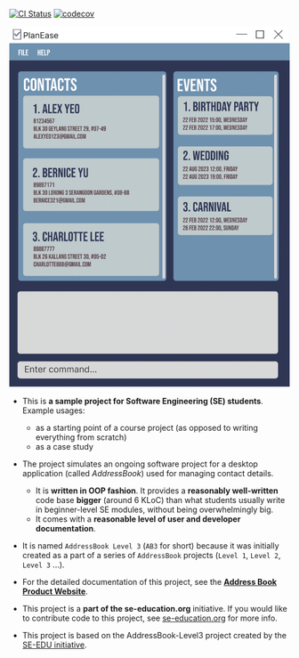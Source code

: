 [![CI Status](https://github.com/AY2223S2-CS2103-W16-3/tp/workflows/Java%20CI/badge.svg)](https://github.com/AY2223S2-CS2103-W16-3/tp/actions) [![codecov](https://codecov.io/gh/AY2223S2-CS2103-W16-3/tp/branch/master/graph/badge.svg?token=iFjc7JuvIC)](https://codecov.io/gh/AY2223S2-CS2103-W16-3/tp)


![Ui](docs/images/Ui.png)

- This is **a sample project for Software Engineering (SE) students**.<br>
  Example usages:
  - as a starting point of a course project (as opposed to writing everything from scratch)
  - as a case study
- The project simulates an ongoing software project for a desktop application (called _AddressBook_) used for managing contact details.
  - It is **written in OOP fashion**. It provides a **reasonably well-written** code base **bigger** (around 6 KLoC) than what students usually write in beginner-level SE modules, without being overwhelmingly big.
  - It comes with a **reasonable level of user and developer documentation**.
- It is named `AddressBook Level 3` (`AB3` for short) because it was initially created as a part of a series of `AddressBook` projects (`Level 1`, `Level 2`, `Level 3` ...).
- For the detailed documentation of this project, see the **[Address Book Product Website](https://se-education.org/addressbook-level3)**.
- This project is a **part of the se-education.org** initiative. If you would like to contribute code to this project, see [se-education.org](https://se-education.org#https://se-education.org/#contributing) for more info.

- This project is based on the AddressBook-Level3 project created by the [SE-EDU initiative](https://se-education.org).
